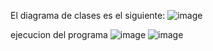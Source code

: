 El diagrama de clases es el siguiente: 
![image](https://github.com/user-attachments/assets/3d74d84e-def5-49cb-a211-9a958a3f94fa)

ejecucion del programa 
![image](https://github.com/user-attachments/assets/9ab74775-23dd-4070-a8bf-877b45c82f4f)
![image](https://github.com/user-attachments/assets/692b294c-e675-4a9e-946e-47d2f5a0c508)
